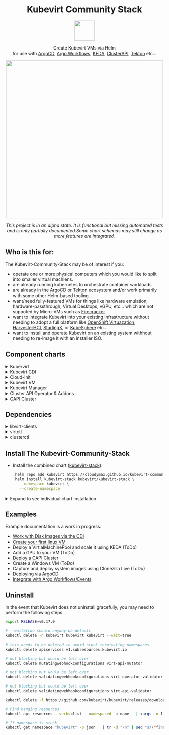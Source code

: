 <h1 align=center>
Kubevirt Community Stack
</h1>
<p align="center">
  <img width="64" src="https://avatars.githubusercontent.com/u/18700703?s=200&v=4">
</p>
<p align=center>
  Create Kubevirt VMs via Helm <br>
  for use with <a href="https://argoproj.github.io/cd/">ArgoCD</a>, <a href="https://argoproj.github.io/workflows/">Argo Workflows</a>, <a href="https://keda.sh/">KEDA</a>, <a href="https://cluster-api.sigs.k8s.io/">ClusterAPI</a>, <a href="https://github.com/kubevirt/kubevirt-tekton-tasks?tab=readme-ov-file">Tekton</a> etc...
<br>

<p align="center">
  <img width="500" src="https://github.com/user-attachments/assets/89a74735-52d9-43c3-ba90-25b3e1c2923d">
</p>

<p align="center">
<i>This project is in an alpha state. It is functional but missing automated tests and is only partially documented.Some chart schemas may still change as more features are integrated.</i>
  <br>
</p>

## Who is this for:

The Kubevirt-Community-Stack may be of interest if you:
- operate one or more physical computers which you would like to split into smaller virtual machiens.
- are already running kubernetes to orchestrate container workloads
- are already in the <a href="https://argoproj.github.io/cd/">ArgoCD</a> or <a href="https://github.com/kubevirt/kubevirt-tekton-tasks?tab=readme-ov-file">Tekton</a> ecosystem and/or work primarily with some other Helm-based tooling.
- want/need fully-featured VMs for things like hardware emulation, hardware-passthrough, Virtual Desktops, vGPU, etc... which are not suppoted by Micro-VMs such as <a href="https://firecracker-microvm.github.io/">Firecracker</a>.
- want to integrate Kubevirt into your existing infrastructure without needing to adopt a full platform like <a href="https://www.redhat.com/en/technologies/cloud-computing/openshift/virtualization">OpenShift Virtuazation</a>, <a href="https://harvesterhci.io/">HarvesterHCI</a>, <a href="https://www.starlingx.io/">StarlingX</a>, or <a href="">KubeSphere</a> etc...
- want to install and operate Kubevirt on an existing system withhout needing to re-image it with an installer ISO.

## Component charts

<details>
  <summary>Kubervirt</summary>
  <br>
  <a href="https://github.com/kubevirt/kubevirt">Kubevirt</a> is a Kubernetes Virtualization API and runtime which controls QEMU/KVM virtual machine instances and provides the CRDs that define them. It's distrubuted as a Kubernetes Operator which is install via the <a href="https://github.com/kubevirt/kubevort">kubevirt</a> chart.
  <br>
  <br>
</details>

<details>
  <summary>Kubevirt CDI</summary>
  <br>
  The <a href="https://github.com/kubevirt/containerized-data-importer">Containerized Data Importer</a> can pull virtual machine images, ISO files, and other types of bootable media from sources like S3, HTTP, or OCI images. This data is then written to PVCs which are mounted as disks. For examples of various ways to use the CDI, see the notes in <a href="https://github.com/small-hack/argocd-apps/blob/main/kubevirt/examples/disks/Disks.md">Argocd-Apps</a>
  <br>
  <br>
</details>

<details>
  <summary>Cloud-Init</summary>
  <br>
  The <a href="https://github.com/cloudymax/kubevirt-community-stack/tree/main/charts/cloud-init">Cloud-init helm chart</a> allows the user to define the specification of a linux-based vm's operating system as code. In addition to basec cloud-init functions, his chart provides some extra functionality via an initjob that makes cloud-init more GitOps friendly.
  <br>
  <br>
Additional Features:

  - Regex values using existing secrets or environmental variables via envsubst
  - Create random user passwords or use an existing secret
  - Download files from a URL
  - Base64 encode + gzip your `write_files` content
  - Populate Wireguard configuration values from an existsing secret
  - Track the total size of user-data and check file for valid syntax
  <br>
  <br>
</details>

<details>
  <summary>Kubevirt VM</summary>
  <br>
  The <a href="https://github.com/cloudymax/kubevirt-community-stack/tree/main/charts/kubevirt-vm">Kubevirt-VM Chart</a> allows a user to easily template a Kubevirt VirtualMachine or VirtualMachinePool and its associated resources sudch as Disks, DataVolumes, Horizontal Pod Autoscaler, Network Policies, Service, Ingres, Probes, and Cloud-init data (via bundled cloud-init subchart).
  <br>
  <br>
</details>

<details>
  <summary>Kubevirt Manager</summary>
  <br>
      This is a community-developed web-ui which allows users to create, manage, and interact with virtual machines running in Kubevirt. See their official docs at <a href="https://kubevirt-manager.io/">kubevirt-manager.io</a>
  <br>
  <br>

  <p align="center">
  <a href="https://github.com/cloudymax/kubevirt-community-stack/assets/84841307/eeb87969-4dd6-49ce-b25e-37404e05fa72">
      <img src="https://github.com/cloudymax/kubevirt-community-stack/assets/84841307/eeb87969-4dd6-49ce-b25e-37404e05fa72" alt="Screenshot showing the default page of Kubevirt-manager. The screen is devided into 2 sections. On the left, there is a vertical navigation tab with a grey background. The options in this bar are Dashboard, Virtual Machines, VM Pools, Auto Scaling, Nodes, Data Volumes, Instance Types, and Load Balancers.  On the right, there is a grid of blue rectangular icons each representing one of the option in the navigation tab, but with an icon and text representing metrics about that option." width=500>
  </a>
  </p>
  <br>
  <br>
</details>

<details>
  <summary>Cluster API Operator & Addons</summary>
  <br>
   <a href="https://cluster-api.sigs.k8s.io/">Cluster API</a> provides a standardised kubernetes-native interface for creating k8s clusters using a wide variety of providers. The combined chart can install the <a href="https://cluster-api-operator.sigs.k8s.io/">Cluster API Operator</a> as well as bootstrap the <a href="https://github.com/kubernetes-sigs/cluster-api-provider-kubevirt">Cluster API Kubevirt Provider</a> which allows creating k8s clusters from the CLI or as YAML using Kubevirt VMs. Cluster-api-provider-kubevirt also includes <a href="https://github.com/kubevirt/cloud-provider-kubevirt">cloud-provider-kubevirt</a> which enables the exposeure of LoadBalancer type services within tenant clusters to the host cluster. This negates the need for a dedicated loadbalancer such as <a href="https://metallb.io/">MetalLB</a> inside the tenant cluster.
  <br>
  <br>
See <a href="https://github.com/cloudymax/kubevirt-community-stack/blob/main/CAPI.md">CAPI.md</a> for a basic walkthrough of creating a CAPI-based tenant cluster.
  <br>
  <br>
</details>

<details>
  <summary>CAPI Cluster</summary>
  <br>
  The CAPI Cluster helm chart provides a way to create workload clusters using the Kubevirt infrastructure, Kubeadm Bootstrap + ControlPlane, and Helm providers.
  <br>
  <br>
</details>


## Dependencies

<details>
  <summary>libvirt-clients</summary><br>
This utility will audit a host machine and report what virtualisation capabilities are available

  - Installation
      ```bash
      sudo apt-get install -y libvirt-clients
      ```

  - Usage
      ```console
      $ virt-host-validate qemu
      QEMU: Checking for hardware virtualization          : PASS
      QEMU: Checking if device /dev/kvm exists            : PASS
      QEMU: Checking if device /dev/kvm is accessible     : PASS
      QEMU: Checking if device /dev/vhost-net exists      : PASS
      QEMU: Checking if device /dev/net/tun exists        : PASS
      ```
</details>

<details>
  <summary>virtctl</summary><br>
  virtctl is the command-line utility for managing Kubevirt resources. It can be installed as a standalone CLI or as a Kubectl plugin via krew.

  - Standalone
      ```bash
      export VERSION=v0.41.0
      wget https://github.com/kubevirt/kubevirt/releases/download/${VERSION}/virtctl-${VERSION}-linux-amd64
      ```

  - Plugin
      ```bash
      kubectl krew install virt
      ```
</details>

<details>
  <summary>clusterctl</summary><br>
  The clusterctl CLI tool handles the lifecycle of a Cluster API management cluster.

  ```bash
  curl -L https://github.com/kubernetes-sigs/cluster-api/releases/download/v1.7.2/clusterctl-linux-amd64 -o clusterctl
  sudo install -o root -g root -m 0755 clusterctl /usr/local/bin/clusterctl
  ```
</details>


##  Install The Kubevirt-Community-Stack

- Install the combined chart (<a href="https://github.com/cloudymax/kubevirt-charts/blob/main/charts/kubevirt-stack">kubevirt-stack</a>).
   ```bash
    helm repo add kubevirt https://cloudymax.github.io/kubevirt-community-stack
    helm install kubevirt-stack kubevirt/kubevirt-stack \
      --namespace kubevirt \
      --create-namespace
    ```

<details>
  <summary>Expand to see individual chart installation</summary>
<br>

- <a href="https://github.com/cloudymax/kubevirt-community-stack/blob/main/charts/kubevirt">kubevirt</a>: Installs the Kubevirt Operator.

    ```bash
    helm repo add kubevirt https://cloudymax.github.io/kubevirt-community-stack
    helm install kubevirt kubevirt/kubevirt \
      --namespace kubevirt \
      --create-namespace
    ```

- <a href="https://github.com/cloudymax/kubevirt-community-stack/blob/main/charts/cluster-api-operator">Cluster API Operator</a>: Installs the Cluster API Operator.

    ```bash
    Work in progress.
    ```

- <a href="https://github.com/cloudymax/kubevirt-community-stack/blob/main/charts/kubevirt-cdi">kubevirt-cdi</a>: Install the Containerized Data Importer.

    ```bash
    helm repo add kubevirt https://cloudymax.github.io/kubevirt-community-stack
    helm install kubevirt-cdi kubevirt/kubevirt-cdi \
      --namespace cdi \
      --create-namespace
    ```

- <a href="https://github.com/cloudymax/kubevirt-community-stack/blob/main/charts/kubevirt-manager">kubevirt-manager</a>: Deploy the Kubevirt-Manager UI

    ```bash
    # Customize your own values.yaml before deploying
    helm repo add kubevirt https://cloudymax.github.io/kubevirt-charts
    helm install kubevirt-manager kubevirt/kubevirt-manager \
      --fnamespace kubevirt-manager \
      --create-namespace
    ```
</details>

## Examples

Example documentation is a work in progress.

- [Work with Disk Images via the CDI](https://github.com/cloudymax/kubevirt-community-stack/tree/main/examples/disks)
- [Create your first linux VM](https://github.com/cloudymax/kubevirt-community-stack/blob/main/examples/basic-vm-example.md)
- Deploy a VirtialMachinePool and scale it using KEDA (ToDo)
- Add a GPU to your VM (ToDo)
- [Deploy a CAPI Cluster](https://github.com/cloudymax/kubevirt-community-stack/blob/main/examples/capi-cluster.md)
- Create a Windows VM (ToDo)
- Capture and deploy system images using Clonezilla Live (ToDo)
- [Deploying via ArgoCD](https://github.com/cloudymax/kubevirt-community-stack/tree/main/examples/argocd)
- [Integrate with Argo Workflows/Events](https://github.com/cloudymax/kubevirt-community-stack/tree/main/examples/argo-workflows)

## Uninstall

In the event that Kubevirt does not uninstall gracefully, you may need to perform the following steps:

```bash
export RELEASE=v0.17.0

# --wait=true should anyway be default
kubectl delete -n kubevirt kubevirt kubevirt --wait=true

# this needs to be deleted to avoid stuck terminating namespaces
kubectl delete apiservices v1.subresources.kubevirt.io

# not blocking but would be left over
kubectl delete mutatingwebhookconfigurations virt-api-mutator

# not blocking but would be left over
kubectl delete validatingwebhookconfigurations virt-operator-validator

# not blocking but would be left over
kubectl delete validatingwebhookconfigurations virt-api-validator

kubectl delete -f https://github.com/kubevirt/kubevirt/releases/download/${RELEASE}/kubevirt-operator.yaml --wait=false

# Find hanging resources
kubectl api-resources --verbs=list --namespaced -o name   | xargs -n 1 kubectl get --show-kind --ignore-not-found -n kubevirt

# If namespace is stuck
kubectl get namespace "kubevirt" -o json   | tr -d "\n" | sed "s/\"finalizers\": \[[^]]\+\]/\"finalizers\": []/"   | kubectl replace --raw /api/v1/namespaces/kubevirt/finalize -f -
```
